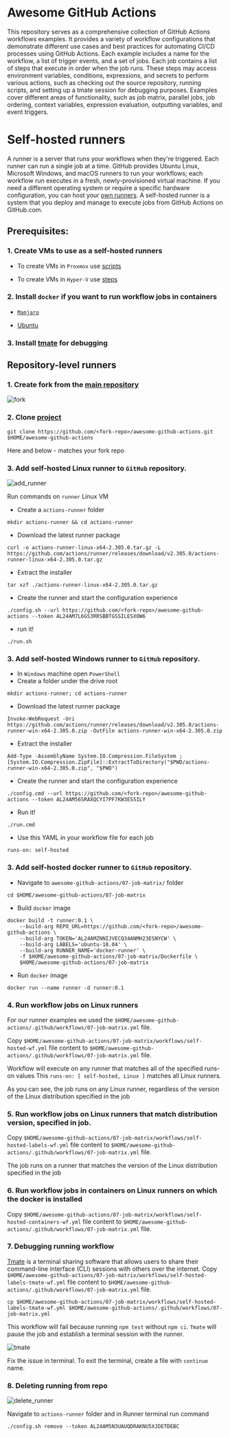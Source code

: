 # Awesome GitHub Actions

This repository serves as a comprehensive collection of GitHub Actions workflows examples. 
It provides a variety of workflow configurations that demonstrate different use cases and 
best practices for automating CI/CD processes using GitHub Actions. Each 
example includes a name for the workflow, a list of trigger events, and a set of jobs. Each 
job contains a list of steps that execute in order when the job runs. These steps may access
 environment variables, conditions, expressions, and secrets to perform various actions, 
 such as checking out the source repository, running scripts, and setting up a tmate session
 for debugging purposes. Examples cover different areas of functionality, such as job 
 matrix, parallel jobs, job ordering, context variables, expression evaluation, outputting 
 variables, and event triggers.

 # Self-hosted runners

 A runner is a server that runs your workflows when they're triggered. Each runner can run a single job at a time. GitHub provides Ubuntu Linux, Microsoft Windows, and macOS runners to run your workflows; each workflow run executes in a fresh, newly-provisioned virtual machine. If you need a different operating system or require a specific hardware configuration, you can host your [own runners](https://docs.github.com/en/actions/hosting-your-own-runners/managing-self-hosted-runners/about-self-hosted-runners).
 A self-hosted runner is a system that you deploy and manage to execute jobs from GitHub Actions on GitHub.com. 

## Prerequisites:

  ### 1. Create VMs to use as a self-hosted runners

  - To create VMs in `Proxmox` use [scripts](https://github.com/Alliedium/awesome-proxmox/tree/main/vm-cloud-init-shell#vm-provisioning-scripts-based-on-cloud-init-images)

  - To create VMs in `Hyper-V` use [steps](https://github.com/Alliedium/awesome-devops/tree/main/03_virtualization_on_windows_and_zfs_11-aug-2022#create-vms-in-hyper-v)

  ### 2. Install `docker` if you want to run workflow jobs in containers

  -  [`Manjaro`](https://github.com/Alliedium/awesome-linux-config/blob/master/manjaro/basic/install_docker.sh)

  -  [Ubuntu](https://docs.docker.com/engine/install/ubuntu/)


  ### 3. Install [tmate](https://tmate.io/) for debugging

 
## Repository-level runners

### 1. Create fork from the [main repository](https://github.com/Alliedium/awesome-github-actions)

![fork](./images/fork.png)

### 2. Clone [project](https://github.com/Alliedium/awesome-github-actions)

```
git clone https://github.com/<fork-repo>/awesome-github-actions.git $HOME/awesome-github-actions
```

Here and below <fork-repo> - matches your fork repo

### 3. Add self-hosted Linux runner to `GitHub` repository.

![add_runner](./images/add_runner.png)

Run commands on `runner` Linux VM

- Create a `actions-runner` folder

```
mkdir actions-runner && cd actions-runner
```

- Download the latest runner package

```
curl -o actions-runner-linux-x64-2.305.0.tar.gz -L https://github.com/actions/runner/releases/download/v2.305.0/actions-runner-linux-x64-2.305.0.tar.gz
```

- Extract the installer

```
tar xzf ./actions-runner-linux-x64-2.305.0.tar.gz
```

- Create the runner and start the configuration experience

```
./config.sh --url https://github.com/<fork-repo>/awesome-github-actions --token AL24AM7L6GS3RRSBBTGSSILESXOW6
```

- run it!

```
./run.sh
```

### 3. Add self-hosted Windows runner to `GitHub` repository.

- In `Windows` machine open `PowerShell`
- Create a folder under the drive root

```
mkdir actions-runner; cd actions-runner
```

- Download the latest runner package

```
Invoke-WebRequest -Uri https://github.com/actions/runner/releases/download/v2.305.0/actions-runner-win-x64-2.305.0.zip -OutFile actions-runner-win-x64-2.305.0.zip

```

- Extract the installer

```
Add-Type -AssemblyName System.IO.Compression.FileSystem ; [System.IO.Compression.ZipFile]::ExtractToDirectory("$PWD/actions-runner-win-x64-2.305.0.zip", "$PWD")
```

- Create the runner and start the configuration experience

```
./config.cmd --url https://github.com/<fork-repo>/awesome-github-actions --token AL24AM56SRAXQCYI7PF7KW3ES5ILY
```


- Run it!

```
./run.cmd
```

- Use this YAML in your workflow file for each job
  
```
runs-on: self-hosted
```

### 3. Add self-hosted docker runner to `GitHub` repository.

- Navigate to `awesome-github-actions/07-job-matrix/` folder

```
cd $HOME/awesome-github-actions/07-job-matrix
```

- Build `docker` image


```
docker build -t runner:0.1 \
	--build-arg REPO_URL=https://github.com/<fork-repo>/awesome-github-actions \
	--build-arg TOKEN='AL24AMZNNIJVECQ34ANMH23ESNYCW' \
    --build-arg LABELS='ubuntu-18.04' \
    --build-arg RUNNER_NAME='docker-runner' \
    -f $HOME/awesome-github-actions/07-job-matrix/Dockerfile \
    $HOME/awesome-github-actions/07-job-matrix
 ```

- Run `docker` image

```
docker run --name runner -d runner:0.1
```

### 4. Run workflow jobs on Linux runners

For our runner examples we used the `$HOME/awesome-github-actions/.github/workflows/07-job-matrix.yml` file.

Copy `$HOME/awesome-github-actions/07-job-matrix/workflows/self-hosted-wf.yml` file content to `$HOME/awesome-github-actions/.github/workflows/07-job-matrix.yml` file.

Workflow will execute on any runner that matches all of the specified runs-on values
This `runs-on: [ self-hosted, Linux ]` matches all Linux runners.

As you can see, the job runs on any Linux runner, regardless of the version of the Linux distribution specified in the job

### 5. Run workflow jobs on Linux runners that match distribution version, specified in job.

Copy `$HOME/awesome-github-actions/07-job-matrix/workflows/self-hosted-labels-wf.yml` file content to `$HOME/awesome-github-actions/.github/workflows/07-job-matrix.yml` file.

The job runs on a runner that matches the version of the Linux distribution specified in the job

### 6. Run workflow jobs in containers on Linux runners on which the docker is installed

Copy `$HOME/awesome-github-actions/07-job-matrix/workflows/self-hosted-containers-wf.yml` file content to `$HOME/awesome-github-actions/.github/workflows/07-job-matrix.yml` file.

### 7. Debugging running workflow

[Tmate](https://chat.openai.com/) is a terminal sharing software that allows users to share their command-line interface (CLI) sessions with others over the internet. 
Copy `$HOME/awesome-github-actions/07-job-matrix/workflows/self-hosted-labels-tmate-wf.yml` file content to `$HOME/awesome-github-actions/.github/workflows/07-job-matrix.yml` file.

```
cp $HOME/awesome-github-actions/07-job-matrix/workflows/self-hosted-labels-tmate-wf.yml $HOME/awesome-github-actions/.github/workflows/07-job-matrix.yml
```

This workflow will fail because running `npm test` without `npm ci`.
`Tmate` will pause the job and establish a terminal session with the runner.

![tmate](./images/tmate.png)

Fix the issue in terminal. 
To exit the terminal, create a file with `continue` name.

### 8. Deleting running from repo

![delete_runner](./images/delete_runner.png)

Navigate to `actions-runner` folder and in Runner terminal run command

```
./config.sh remove --token AL24AM5N3UAUQDRAKNU5XJDETDEBC
```